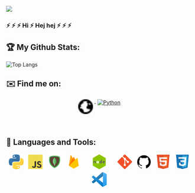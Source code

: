 ![](https://visitor-badge.laobi.icu/badge?page_id=kosmolet.kosmolet)    
### ⚡ ⚡ ⚡ Hi ⚡  Hej hej ⚡ ⚡ ⚡ 

## 🏆 My Github Stats:  
![Top Langs](https://github-readme-stats.vercel.app/api/top-langs/?username=kosmolet&theme=graywhite)
<!-- ![GitHub stats](![Github stats](https://github-readme-stats.vercel.app/api?username=kosmolet&show_icons=true&theme=radical)) -->
## ✉️ Find me on:

<p align="center">
<a href="https://github.com/kosmolet/" target="_blank" rel="noopener noreferrer"> <img src="https://raw.githubusercontent.com/iconic/open-iconic/master/svg/globe.svg" alt="Python" height="40" style="vertical-align:top; margin:4px"> </a>
 <!-- <a href="https://linkedin.com/in/kosmolet" target="_blank" rel="noopener noreferrer"> <img src="https://cdn.jsdelivr.net/npm/simple-icons@v3/icons/linkedin.svg" alt="Python" height="40" style="vertical-align:top; margin:4px"></a>-->
 <a href="mailto:kosmolet.git@gmail.com"> <img src="https://cdn.jsdelivr.net/npm/simple-icons@v3/icons/gmail.svg" alt="Python" height="40" style="vertical-align:top; margin:4px"></a>
</p>

<br />

## 🧰 Languages and Tools:
<p align="center">
<img src="https://github.com/kosmolet/kosmolet/blob/main/images/python.png" alt="Python" height="40" style="vertical-align:top; margin:4px">
<img src="https://github.com/kosmolet/kosmolet/blob/main/images/js.svg" alt="Javascript" height="40" style="vertical-align:top; margin:4px">
<img src="https://github.com/kosmolet/kosmolet/blob/main/images/mongodb.png" alt="Mongo" height="40" style="vertical-align:top; margin:4px">
<img src="https://github.com/kosmolet/kosmolet/blob/main/images/firebase.png" alt="Firebase" height="40" style="vertical-align:top; margin:4px">
<img src="https://github.com/kosmolet/kosmolet/blob/main/images/nodejs.jpg" alt="Node" height="40" style="vertical-align:top; margin:4px">
<img src="https://github.com/kosmolet/kosmolet/blob/main/images/git.svg" alt="Git" height="40" style="vertical-align:top; margin:4px">
<img src="https://github.com/kosmolet/kosmolet/blob/main/images/github_n.png" alt="GitHub" height="40" style="vertical-align:top; margin:4px">
<img src="https://github.com/kosmolet/kosmolet/blob/main/images/html.svg" alt="HTML" height="40" style="vertical-align:top; margin:4px">
<img src="https://github.com/kosmolet/kosmolet/blob/main/images/css.svg" alt="CSS" height="40" style="vertical-align:top; margin:4px">
<img src="https://github.com/kosmolet/kosmolet/blob/main/images/vscode.png" alt="VS Code" height="40" style="vertical-align:top; margin:4px">
</p>

<!--
**kosmolet/kosmolet** is a ✨ _special_ ✨ repository because its `README.md` (this file) appears on your GitHub profile.

Here are some ideas to get you started:

- 🔭 I’m currently working on ...
- 🌱 I’m currently learning ...
- 👯 I’m looking to collaborate on ...
- 🤔 I’m looking for help with ...
- 💬 Ask me about ...
- 😄 Pronouns: ...
- ⚡ Fun fact: 404
-->
